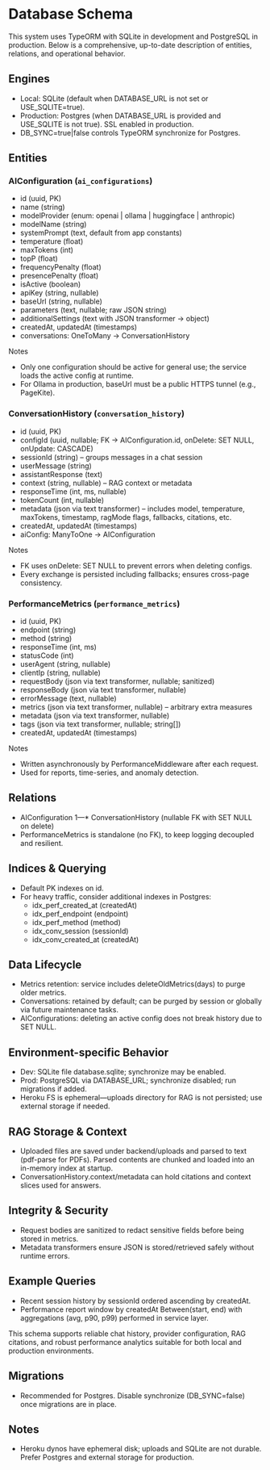 # Database Schema

This system uses TypeORM with SQLite in development and PostgreSQL in production. Below is a comprehensive, up-to-date description of entities, relations, and operational behavior.

## Engines
- Local: SQLite (default when DATABASE_URL is not set or USE_SQLITE=true).
- Production: Postgres (when DATABASE_URL is provided and USE_SQLITE is not true). SSL enabled in production.
- DB_SYNC=true|false controls TypeORM synchronize for Postgres.

## Entities

### AIConfiguration (`ai_configurations`)
- id (uuid, PK)
- name (string)
- modelProvider (enum: openai | ollama | huggingface | anthropic)
- modelName (string)
- systemPrompt (text, default from app constants)
- temperature (float)
- maxTokens (int)
- topP (float)
- frequencyPenalty (float)
- presencePenalty (float)
- isActive (boolean)
- apiKey (string, nullable)
- baseUrl (string, nullable)
- parameters (text, nullable; raw JSON string)
- additionalSettings (text with JSON transformer → object)
- createdAt, updatedAt (timestamps)
- conversations: OneToMany -> ConversationHistory

Notes
- Only one configuration should be active for general use; the service loads the active config at runtime.
- For Ollama in production, baseUrl must be a public HTTPS tunnel (e.g., PageKite).

### ConversationHistory (`conversation_history`)
- id (uuid, PK)
- configId (uuid, nullable; FK → AIConfiguration.id, onDelete: SET NULL, onUpdate: CASCADE)
- sessionId (string) – groups messages in a chat session
- userMessage (string)
- assistantResponse (text)
- context (string, nullable) – RAG context or metadata
- responseTime (int, ms, nullable)
- tokenCount (int, nullable)
- metadata (json via text transformer) – includes model, temperature, maxTokens, timestamp, ragMode flags, fallbacks, citations, etc.
- createdAt, updatedAt (timestamps)
- aiConfig: ManyToOne -> AIConfiguration

Notes
- FK uses onDelete: SET NULL to prevent errors when deleting configs.
- Every exchange is persisted including fallbacks; ensures cross-page consistency.

### PerformanceMetrics (`performance_metrics`)
- id (uuid, PK)
- endpoint (string)
- method (string)
- responseTime (int, ms)
- statusCode (int)
- userAgent (string, nullable)
- clientIp (string, nullable)
- requestBody (json via text transformer, nullable; sanitized)
- responseBody (json via text transformer, nullable)
- errorMessage (text, nullable)
- metrics (json via text transformer, nullable) – arbitrary extra measures
- metadata (json via text transformer, nullable)
- tags (json via text transformer, nullable; string[])
- createdAt, updatedAt (timestamps)

Notes
- Written asynchronously by PerformanceMiddleware after each request.
- Used for reports, time-series, and anomaly detection.

## Relations
- AIConfiguration 1—* ConversationHistory (nullable FK with SET NULL on delete)
- PerformanceMetrics is standalone (no FK), to keep logging decoupled and resilient.

## Indices & Querying
- Default PK indexes on id.
- For heavy traffic, consider additional indexes in Postgres:
  - idx_perf_created_at (createdAt)
  - idx_perf_endpoint (endpoint)
  - idx_perf_method (method)
  - idx_conv_session (sessionId)
  - idx_conv_created_at (createdAt)

## Data Lifecycle
- Metrics retention: service includes deleteOldMetrics(days) to purge older metrics.
- Conversations: retained by default; can be purged by session or globally via future maintenance tasks.
- AIConfigurations: deleting an active config does not break history due to SET NULL.

## Environment-specific Behavior
- Dev: SQLite file database.sqlite; synchronize may be enabled.
- Prod: PostgreSQL via DATABASE_URL; synchronize disabled; run migrations if added.
- Heroku FS is ephemeral—uploads directory for RAG is not persisted; use external storage if needed.

## RAG Storage & Context
- Uploaded files are saved under backend/uploads and parsed to text (pdf-parse for PDFs). Parsed contents are chunked and loaded into an in-memory index at startup.
- ConversationHistory.context/metadata can hold citations and context slices used for answers.

## Integrity & Security
- Request bodies are sanitized to redact sensitive fields before being stored in metrics.
- Metadata transformers ensure JSON is stored/retrieved safely without runtime errors.

## Example Queries
- Recent session history by sessionId ordered ascending by createdAt.
- Performance report window by createdAt Between(start, end) with aggregations (avg, p90, p99) performed in service layer.

This schema supports reliable chat history, provider configuration, RAG citations, and robust performance analytics suitable for both local and production environments.

## Migrations
- Recommended for Postgres. Disable synchronize (DB_SYNC=false) once migrations are in place.

## Notes
- Heroku dynos have ephemeral disk; uploads and SQLite are not durable. Prefer Postgres and external storage for production.
